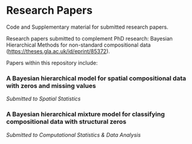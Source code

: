 # Research Papers

Code and Supplementary material for submitted research papers.

Research papers submitted to complement PhD research: Bayesian Hierarchical Methods for non-standard compositional data (https://theses.gla.ac.uk/id/eprint/85372).


Papers within this repository include:

### A Bayesian hierarchical model for spatial compositional data with zeros and missing values
*Submitted to Spatial Statistics*

### A Bayesian hierarchical mixture model for classifying compositional data with structural zeros
*Submitted to Computational Statistics & Data Analysis*
